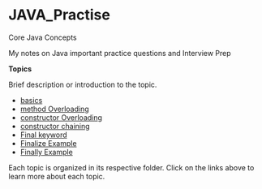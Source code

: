 # JAVA_Practise
Core Java Concepts

My notes on Java important practice questions and Interview Prep

**Topics**

Brief description or introduction to the topic.

- [basics](src/basics)
- [method Overloading](src/methodOverloading/Calculator.java)
- [constructor Overloading](src/constructor)
- [constructor chaining](src/constructor/Person.java)
- [Final keyword](src/finalDifferences/FinalExample.java)
- [Finalize Example](src/finalDifferences/FinalizeExample.java)
- [Finally Example](src/finalDifferences/FinallyExample.java)

Each topic is organized in its respective folder. Click on the links above to learn more about each topic.
